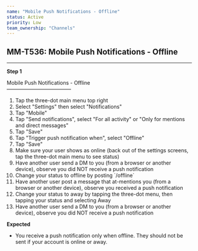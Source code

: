 ```yaml
---
name: "Mobile Push Notifications - Offline"
status: Active
priority: Low
team_ownership: "Channels"
---
```


## MM-T536: Mobile Push Notifications - Offline

---

**Step 1**

Mobile Push Notifications - Offline\
–––––––––––––––––––––––––

1. Tap the three-dot main menu top right
2. Select "Settings" then select "Notifications"
3. Tap "Mobile"
4. Tap "Send notifications", select "For all activity" or "Only for mentions and direct messages"
5. Tap "Save"
6. Tap "Trigger push notification when", select "Offline"
7. Tap "Save"
8. Make sure your user shows as online (back out of the settings screens, tap the three-dot main menu to see status)
9. Have another user send a DM to you (from a browser or another device), observe you did NOT receive a push notification
10. Change your status to offline by posting \`/offline\`
11. Have another user post a message that at-mentions you (from a browser or another device), observe you received a push notification
12. Change your status to away by tapping the three-dot menu, then tapping your status and selecting Away
13. Have another user send a DM to you (from a browser or another device), observe you did NOT receive a push notification

**Expected**

- You receive a push notification only when offline. They should not be sent if your account is online or away.
